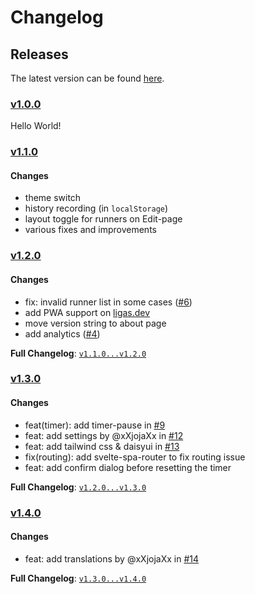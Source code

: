 # Changelog

## Releases

The latest version can be found [here](https://ligas.dev).

### [v1.0.0](https://github.com/tametsi/ligas/releases/tag/v1.0.0)

Hello World!

### [v1.1.0](https://github.com/tametsi/ligas/releases/tag/v1.1.0)

#### Changes

- theme switch
- history recording (in `localStorage`)
- layout toggle for runners on Edit-page
- various fixes and improvements

### [v1.2.0](https://github.com/tametsi/ligas/tree/v1.2.0)

#### Changes

- fix: invalid runner list in some cases ([#6](https://github.com/tametsi/ligas/issues/6))
- add PWA support on [ligas.dev](https://ligas.dev)
- move version string to about page
- add analytics ([#4](https://github.com/tametsi/ligas/pull/4))

**Full Changelog**: [`v1.1.0...v1.2.0`](https://github.com/tametsi/ligas/compare/v1.1.0...v1.2.0)

### [v1.3.0](https://github.com/tametsi/ligas/tree/v1.3.0)

#### Changes

- feat(timer): add timer-pause in [#9](https://github.com/tametsi/ligas/pull/9)
- feat: add settings by @xXjojaXx in [#12](https://github.com/tametsi/ligas/pull/12)
- feat: add tailwind css & daisyui in [#13](https://github.com/tametsi/ligas/pull/13)
- fix(routing): add svelte-spa-router to fix routing issue
- feat: add confirm dialog before resetting the timer

**Full Changelog**: [`v1.2.0...v1.3.0`](https://github.com/tametsi/ligas/compare/v1.2.0...v1.3.0)

### [v1.4.0](https://github.com/tametsi/ligas/tree/v1.4.0)

#### Changes

- feat: add translations by @xXjojaXx in [#14](https://github.com/tametsi/ligas/pull/14)

**Full Changelog**: [`v1.3.0...v1.4.0`](https://github.com/tametsi/ligas/compare/v1.3.0...v1.4.0)
